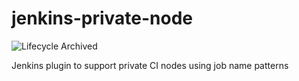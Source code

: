 jenkins-private-node
====================

![Lifecycle Archived](https://badgen.net/badge/Lifecycle/Archived/grey)

Jenkins plugin to support private CI nodes using job name patterns




